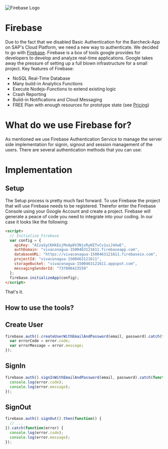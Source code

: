 ![Firebase Logo](https://firebase.google.com/_static/images/firebase/touchicon-180.png)
# Firebase
Due to the fact that we disabled Basic Authentication for the Barcheck-App on SAP's Cloud Platform, we need a new way to authenticate. We decided to go with [Firebase](https://firebase.google.com/). Firebase is a box of tools google provides for developers to develop and analyze real-time applications. Google takes away the pressure of setting up a full blown infrastructure for a small project.
Key features of Firebase:

- NoSQL Real-Time Database
- Many build-in Analytics Functions
- Execute Nodejs-Functions to extend existing logic
- Crash Reporting
- Build-in Notifications and Cloud Messaging
- FREE Plan with enough resources for prototype state (see [Pricing](https://firebase.google.com/pricing/))

# What do we use Firebase for?
As mentioned we use Firebase Authentication Service to manage the server side implementation for signin, signout and session management of the users. There are several authentication methods that you can use:

# Implementation
## Setup
The Setup process is pretty much fast forward. To use Firebase the project that will use Firebase needs to be registered. Therefor enter the Firebase Console using your Google Account and create a project. Firebase will generate a peace of code you need to integrate into your coding. In our case it looks like the following:
```html
<script>
  // Initialize Firebase
  var config = {
    apiKey: "AIzaSyCKHkEojMxAp8V3NjxRyKETvCv1uiJ4XwE",
    authDomain: "vivaconagua-1500463121611.firebaseapp.com",
    databaseURL: "https://vivaconagua-1500463121611.firebaseio.com",
    projectId: "vivaconagua-1500463121611",
    storageBucket: "vivaconagua-1500463121611.appspot.com",
    messagingSenderId: "737806423559"
  };
  firebase.initializeApp(config);
</script>
```
That's it.

## How to use the tools?

## Create User
```javascript
firebase.auth().createUserWithEmailAndPassword(email, password).catch(function(error) {
  var errorCode = error.code;
  var errorMessage = error.message;
});
```
## SignIn
```javascript
firebase.auth().signInWithEmailAndPassword(email, password).catch(function(error) {
  console.log(error.code);
  console.log(error.message);
});
```
## SignOut
```javascript
firebase.auth().signOut().then(function() {
  // ...
}).catch(function(error) {
  console.log(error.code);
  console.log(error.message);
});
```
